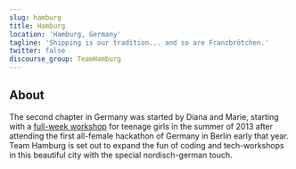 ```yaml
---
slug: hamburg
title: Hamburg
location: 'Hamburg, Germany'
tagline: 'Shipping is our tradition... and so are Franzbrötchen.'
twitter: false
discourse_group: TeamHamburg
---
```


## About

The second chapter in Germany was started by Diana and Marie,
starting with a [full-week workshop] for teenage girls in the summer of 2013
after attending the first all-female hackathon of Germany in
Berlin early that year. Team Hamburg is set out to expand the fun of
coding and tech-workshops in this beautiful city with the special
nordisch-german touch.

[full-week workshop]: http://app-summer-camp.opentechschool.org
